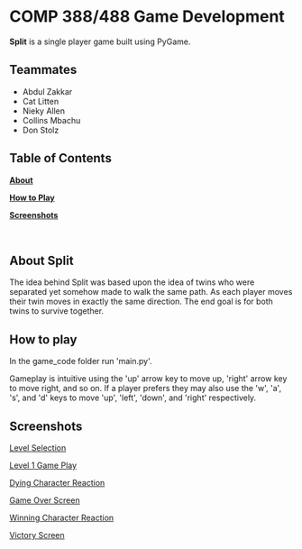 # COMP 388/488 Game Development

**Split** is a single player game built using PyGame.

Teammates
--------

* Abdul Zakkar
* Cat Litten
* Nieky Allen
* Collins Mbachu
* Don Stolz


Table of Contents
-----------------

[**About**](#about)

[**How to Play**](#play)

[**Screenshots**](#screens)

<br />

<a name="about"></a>
About Split
-------------

The idea behind Split was based upon the idea of twins who were separated yet somehow made to walk the same path. As each player moves their twin moves in exactly the same direction. The end goal is for both twins to survive together.

<a name="play"></a>
How to play
------------
In the game_code folder run 'main.py'.

Gameplay is intuitive using the 'up' arrow key to move up, 'right' arrow key to move right, and so on. If a player prefers they may also use the 'w', 'a', 's', and 'd' keys to move 'up', 'left', 'down', and 'right' respectively.

<a href="screens"></a>
Screenshots
------------

[Level Selection](https://user-images.githubusercontent.com/28066928/37497723-369f4aea-2888-11e8-867e-b9eb576d3ac5.PNG)

[Level 1 Game Play](https://user-images.githubusercontent.com/28066928/37497737-4f8ee77c-2888-11e8-80c2-32e2a9a690fa.PNG)

[Dying Character Reaction](https://user-images.githubusercontent.com/28066928/37497744-630ba628-2888-11e8-9240-b20132c41ce2.PNG)

[Game Over Screen](https://user-images.githubusercontent.com/28066928/37497765-7409a86c-2888-11e8-8760-eb6920e594dc.PNG)

[Winning Character Reaction](https://user-images.githubusercontent.com/28066928/37497786-8cfd3532-2888-11e8-9f50-b205c65ca7c3.PNG)

[Victory Screen](https://user-images.githubusercontent.com/28066928/37497790-9642b27a-2888-11e8-9af9-ad99efccaede.PNG)